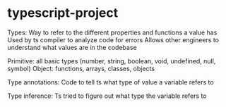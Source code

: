 # typescript-project

Types: 
Way to refer to the different properties and functions a value has 
Used by ts compiler to analyze code for errors
Allows other engineers to understand what values are in the codebase

Primitive: all basic types (number, string, boolean, void, undefined, null, symbol)
Object: functions, arrays, classes, objects


Type annotations:
Code to tell ts what type of value a variable refers to

Type inference:
Ts tried to figure out what type the variable refers to